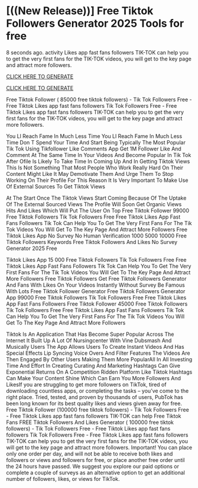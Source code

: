 # [((New Release))] Free Tiktok Followers Generator 2025 Tools for free

8 seconds ago. activity Likes app fast fans followers TIK-TOK can help you to get the very first fans for the TIK-TOK videos, you will get to the key page and attract more followers.

 [CLICK HERE TO GENERATE](https://appbitly.com/Free-TikTok-Followers)

 [CLICK HERE TO GENERATE](https://appbitly.com/Free-TikTok-Followers)



Free Tiktok Follower ( 85000 free tiktok followers) - Tik Tok Followers Free - Free Tiktok Likes app fast fans followers Tik Tok Followers Free - Free Tiktok Likes app fast fans followers TIK-TOK can help you to get the very first fans for the TIK-TOK videos, you will get to the key page and attract more followers.

You Ll Reach Fame In Much Less Time You Ll Reach Fame In Much Less Time Don T Spend Your Time And Start Being Typically The Most Popular Tik Tok Using Tikfollower Like Comments App Get 1M Follower Like And Comment At The Same Time In Your Videos And Become Popular In Tik Tok After Ofile Is Likely To Take Time In Coming Up And In Getting Tiktok Views This Is Not Something That Most People Who Work Really Hard On Their Content Might Like It May Demotivate Them And Urge Them To Stop Working On Their Profile For This Reason It Is Very Important To Make Use Of External Sources To Get Tiktok Views

At The Start Once The Tiktok Views Start Coming Because Of The Uptake Of The External Sourced Views The Profile Will Soon Get Organic Views Hits And Likes Which Will Put The User On Top Free Tiktok Follower 99000 Free Tiktok Followers Tik Tok Followers Free Free Tiktok Likes App Fast Fans Followers Tik Tok Can Help You To Get The Very First Fans For The Tik Tok Videos You Will Get To The Key Page And Attract More Followers Free Tiktok Likes App No Survey No Human Verification 1000 5000 10000 Free Tiktok Followers Keywords Free Tiktok Followers And Likes No Survey Generator 2025 Free

Tiktok Likes App 15 000 Free Tiktok Followers Tik Tok Followers Free Free Tiktok Likes App Fast Fans Followers Tik Tok Can Help You To Get The Very First Fans For The Tik Tok Videos You Will Get To The Key Page And Attract More Followers Free Tiktok Followers Get Free Tiktok Followers Generator And Fans With Likes On Your Videos Instantly Without Survey Be Famous With Lots Free Tiktok Follower Generator Free Tiktok Followers Generator App 99000 Free Tiktok Followers Tik Tok Followers Free Free Tiktok Likes App Fast Fans Followers Free Tiktok Follower 45000 Free Tiktok Followers Tik Tok Followers Free Free Tiktok Likes App Fast Fans Followers Tik Tok Can Help You To Get The Very First Fans For The Tik Tok Videos You Will Get To The Key Page And Attract More Followers

Tiktok Is An Application That Has Become Super Popular Across The Internet It Built Up A Lot Of Nursingcenter With Vine Dubsmash And Musically Users The App Allows Users To Create Instant Videos And Has Special Effects Lip Syncing Voice Overs And Filter Features The Videos Are Then Engaged By Other Users Making Them More PopularAll In All Investing Time And Effort In Creating Curating And Marketing Hashtags Can Give Exponential Returns On A Competition Ridden Platform Like Tiktok Hashtags Can Make Your Content Shine Which Can Earn You More Followers And LikesIf you are struggling to get more followers on TikTok, tired of downloading countless apps, or completing the tasks – you’ve come to the right place. Tried, tested, and proven by thousands of users, PubTok has been long known for its best quality likes and views given away for free. Free Tiktok Follower (100000 free tiktok followers) - Tik Tok Followers Free - Free Tiktok Likes app fast fans followers TIK-TOK can help Free Tiktok Fans FREE Tiktok Followers And Likes Generator ( 100000 free tiktok followers) - Tik Tok Followers Free - Free Tiktok Likes app fast fans followers Tik Tok Followers Free - Free Tiktok Likes app fast fans followers TIK-TOK can help you to get the very first fans for the TIK-TOK videos, you will get to the key page and attract more followers. Important! You can place only one order per day, and will not be able to receive both likes and followers or views and followers for free, or place another free order until the 24 hours have passed. We suggest you explore our paid options or complete a couple of surveys as an alternative option to get an additional number of followers, likes, or views for TikTok.
